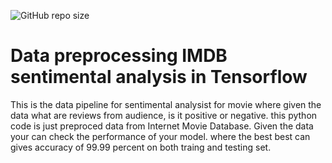 
![GitHub repo size](https://img.shields.io/github/repo-size/mushahidmehdi/IMBD-data-preprocessing-for-sentiment-analysis?style=plastic)
# Data preprocessing IMDB sentimental analysis in Tensorflow 
This is the data pipeline for sentimental analysist for movie where given the data what are reviews from audience, is it positive or negative.
this python code is just preproced data from Internet Movie Database.
Given the data your can check the performance of your model. where the best best can gives accuracy of 99.99 percent on both traing and testing set.
